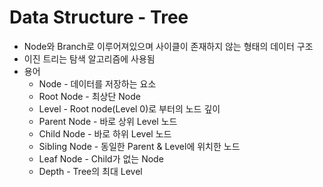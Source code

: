 # Data Structure - Tree
- Node와 Branch로 이루어져있으며 사이클이 존재하지 않는 형태의 데이터 구조
- 이진 트리는 탐색 알고리즘에 사용됨
- 용어
  * Node - 데이터를 저장하는 요소 
  * Root Node - 최상단 Node
  * Level - Root node(Level 0)로 부터의 노드 깊이
  * Parent Node - 바로 상위 Level 노드
  * Child Node - 바로 하위 Level 노드
  * Sibling Node - 동일한 Parent & Level에 위치한 노드
  * Leaf Node - Child가 없는 Node
  * Depth - Tree의 최대 Level

